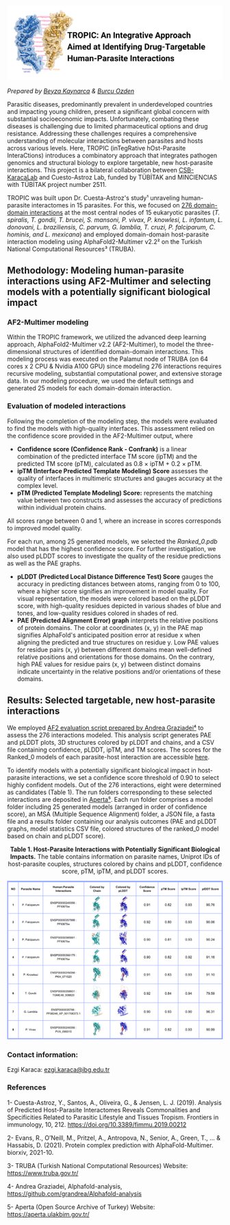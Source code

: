 <img width="1099" alt="github-title" src="Title-Tropic.png">

_Prepared by [Beyza Kaynarca](https://github.com/beyzakaynarca) & [Burcu Ozden](https://github.com/BurcuOzden)_



Parasitic diseases, predominantly prevalent in underdeveloped countries and impacting young children, present a significant global concern with substantial socioeconomic impacts. Unfortunately, combating these diseases is challenging due to limited pharmaceutical options and drug resistance. Addressing these challenges requires a comprehensive understanding of molecular interactions between parasites and hosts across various levels. Here, TROPIC (inTegRative hOst-Parasite InteraCtions) introduces a combinatory approach that integrates pathogen genomics and structural biology to explore targetable, new host-parasite interactions. This project is a bilateral collaboration between [CSB-KaracaLab](https://github.com/CSB-KaracaLab) and Cuesto-Astroz Lab, funded by TÜBİTAK and MINCIENCIAS with TÜBİTAK project number 2511.

TROPIC was built upon Dr. Cuesta-Astroz's study¹ unraveling human-parasite interactomes in 15 parasites. For this, we focused on [276 domain-domain interactions](https://github.com/beyzakaynarca/TROPIC/blob/main/Determined-human-parasite-interactions.txt) at the most central nodes of 15 eukaryotic parasites (_T. spiralis, T. gondii, T. brucei, S. mansoni, P. vivax, P. knowlesi, L. infantum, L. donovani, L. braziliensis, C. parvum, G. lamblia, T. cruzi, P. falciparum, C. hominis, and L. mexicana_) and employed domain-domain host-parasite interaction modeling using AlphaFold2-Multimer v2.2² on the Turkish National Computational Resources³ (TRUBA).

## Methodology: Modeling human-parasite interactions using AF2-Multimer and selecting models with a potentially significant biological impact

### AF2-Multimer modeling

Within the TROPIC framework, we utilized the advanced deep learning approach, AlphaFold2-Multimer v2.2 (AF2-Multimer), to model the three-dimensional structures of identified domain-domain interactions. This modeling process was executed on the Palamut node of TRUBA (on 64 cores x 2 CPU & Nvidia A100 GPU) since modeling 276 interactions requires recursive modeling, substantial computational power, and extensive storage data. In our modeling procedure, we used the default settings and generated 25 models for each domain-domain interaction. 

### Evaluation of modeled interactions

Following the completion of the modeling step, the models were evaluated to find the models with high-quality interfaces. This assessment relied on the confidence score provided in the AF2-Multimer output, where
- **Confidence score (Confidence Rank - Confrank)** is a linear combination of the predicted interface TM score (ipTM) and the predicted TM score (pTM), calculated as 0.8 × ipTM + 0.2 × pTM. 
- **ipTM (Interface Predicted Template Modeling) Score** assesses the quality of interfaces in multimeric structures and gauges accuracy at the complex level.
- **pTM (Predicted Template Modeling) Score:** represents the matching value between two constructs and assesses the accuracy of predictions within individual protein chains.

All scores range between 0 and 1, where an increase in scores corresponds to improved model quality.

For each run, among 25 generated models, we selected the _Ranked_0.pdb_ model that has the highest confidence score. For further investigation, we also used pLDDT scores to investigate the quality of the residue predictions as well as the PAE graphs.

- **pLDDT (Predicted Local Distance Difference Test) Score** gauges the accuracy in predicting distances between atoms, ranging from 0 to 100, where a higher score signifies an improvement in model quality. For visual representation, the models were colored based on the pLDDT score, with high-quality residues depicted in various shades of blue and tones, and low-quality residues colored in shades of red.
- **PAE (Predicted Alignment Error) graph** interprets the relative positions of protein domains. The color at coordinates (x, y) in the PAE map signifies AlphaFold's anticipated position error at residue x when aligning the predicted and true structures on residue y.
Low PAE values for residue pairs (x, y) between different domains mean well-defined relative positions and orientations for those domains. On the contrary, high PAE values for residue pairs (x, y) between distinct domains indicate uncertainty in the relative positions and/or orientations of these domains.

## Results: Selected targetable, new host-parasite interactions
We employed [AF2 evaluation script prepared by Andrea Graziadei⁴](https://github.com/grandrea/Alphafold-analysis) to assess the 276 interactions modeled. This analysis script generates PAE and pLDDT plots, 3D structures colored by pLDDT and chains, and a CSV file containing confidence, pLDDT, ipTM, and TM scores. The scores for the Ranked_0 models of each parasite-host interaction are accessible [here](TROPIC-AF2-results.csv).

To identify models with a potentially significant biological impact in host-parasite interactions, we set a confidence score threshold of 0.90 to select highly confident models. Out of the 276 interactions, eight were determined as candidates (Table 1). The run folders corresponding to these selected interactions are deposited in [Aperta⁵](). Each run folder comprises a model folder including 25 generated models (arranged in order of confidence score), an MSA (Multiple Sequence Alignment) folder, a JSON file, a fasta file and a results folder containing our analysis outcomes (PAE and pLDDT graphs, model statistics CSV file, colored structures of the ranked_0 model based on chain and pLDDT score).

<div align="center">

**Table 1. Host-Parasite Interactions with Potentially Significant Biological Impacts.** The table contains information on parasite names, Uniprot IDs of host-parasite couples, structures colored by chains and pLDDT, confidence score, pTM, ipTM, and pLDDT scores.

</div>

![tropic-final-candidates](targetable-interactions.png)

### Contact information:

Ezgi Karaca: ezgi.karaca@ibg.edu.tr

### References
1- Cuesta-Astroz, Y., Santos, A., Oliveira, G., & Jensen, L. J. (2019). Analysis of Predicted Host-Parasite Interactomes Reveals Commonalities and Specificities Related to Parasitic Lifestyle and Tissues Tropism. Frontiers in immunology, 10, 212. https://doi.org/10.3389/fimmu.2019.00212

2- Evans, R., O’Neill, M., Pritzel, A., Antropova, N., Senior, A., Green, T., ... & Hassabis, D. (2021). Protein complex prediction with AlphaFold-Multimer. biorxiv, 2021-10.

3- TRUBA (Turkish National Computational Resources) Website: https://www.truba.gov.tr/

4- Andrea Graziadei, Alphafold-analysis, https://github.com/grandrea/Alphafold-analysis  

5- Aperta (Open Source Archive of Turkey) Website: https://aperta.ulakbim.gov.tr/
